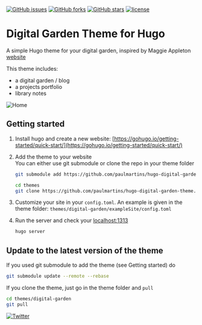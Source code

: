 [![GitHub issues](https://img.shields.io/github/issues/paulmartins/hugo-digital-garden-theme?style=flat-square&logo=appveyor)](https://github.com/paulmartins/hugo-digital-garden-theme/issues)
[![GitHub forks](https://img.shields.io/github/forks/paulmartins/hugo-digital-garden-theme?style=flat-square&logo=appveyor)](https://github.com/paulmartins/hugo-digital-garden-theme/network)
[![GitHub stars](https://img.shields.io/github/stars/paulmartins/hugo-digital-garden-theme?style=flat-square&logo=appveyor)](https://github.com/paulmartins/hugo-digital-garden-theme/stargazers)
[![license](https://img.shields.io/github/license/paulmartins/hugo-digital-garden-theme?style=flat-square&logo=appveyor)](https://github.com/paulmartins/hugo-digital-garden-theme/blob/main/LICENSE)


# Digital Garden Theme for Hugo

A simple Hugo theme for your digital garden, inspired by Maggie Appleton [website](https://maggieappleton.com/)

This theme includes:
* a digital garden / blog
* a projects portfolio
* library notes

![Home](https://github.com/paulmartins/hugo-digital-garden-theme/blob/main/images/screenshot.png)

## Getting started

1. Install hugo and create a new website: [https://gohugo.io/getting-started/quick-start/](https://gohugo.io/getting-started/quick-start/)
2. Add the theme to your website  
You can either use git submodule or clone the repo in your theme folder

    ```bash
    git submodule add https://github.com/paulmartins/hugo-digital-garden-theme.git themes/digital-garden
    ```

    ```bash
    cd themes
    git clone https://github.com/paulmartins/hugo-digital-garden-theme.git
    ```

3. Customize your site in your `config.toml`. An example is given in the theme folder: `themes/digital-garden/exampleSite/config.toml`

4. Run the server and check your [localhost:1313](http://localhost:1313)
    ```bash
    hugo server
    ```


## Update to the latest version of the theme

If you used git submodule to add the theme (see Getting started) do

```bash
git submodule update --remote --rebase
```

If you clone the theme, just go in the theme folder and `pull`

```bash
cd themes/digital-garden
git pull
```


[![Twitter](https://img.shields.io/twitter/url?style=social&url=https%3A%2F%2Fgithub.com%2Fpaulmartins%2Fhugo-digital-garden-theme)](https://twitter.com/intent/tweet?text=Wow:&url=https%3A%2F%2Fgithub.com%2Fpaulmartins%2Fhugo-digital-garden-theme)